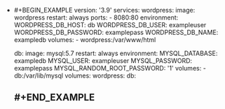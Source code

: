 - #+BEGIN_EXAMPLE
  version: '3.9'
  services:
    wordpress:
      image: wordpress
      restart: always
      ports:
        - 8080:80
      environment:
        WORDPRESS_DB_HOST: db
        WORDPRESS_DB_USER: exampleuser
        WORDPRESS_DB_PASSWORD: examplepass
        WORDPRESS_DB_NAME: exampledb
      volumes:
        - wordpress:/var/www/html
    
    db:
      image: mysql:5.7
      restart: always
      environment:
        MYSQL_DATABASE: exampledb
        MYSQL_USER: exampleuser
        MYSQL_PASSWORD: examplepass
        MYSQL_RANDOM_ROOT_PASSWORD: '1'
      volumes:
        - db:/var/lib/mysql
  volumes:
    wordpress:
    db:
  
  #+END_EXAMPLE
	-